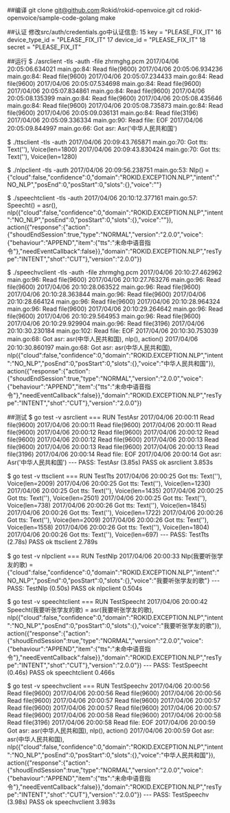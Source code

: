 ##编译
git clone git@github.com:Rokid/rokid-openvoice.git
cd rokid-openvoice/sample-code-golang
make

##认证
修改src/auth/credentials.go中认证信息:
15     key            = "PLEASE_FIX_IT"
16     device_type_id = "PLEASE_FIX_IT"
17     device_id      = "PLEASE_FIX_IT"
18     secret         = "PLEASE_FIX_IT"


##运行
$ ./asrclient -tls -auth -file zhrmghg.pcm
2017/04/06 20:05:06.634021 main.go:84: Read file(9600)
2017/04/06 20:05:06.934236 main.go:84: Read file(9600)
2017/04/06 20:05:07.234433 main.go:84: Read file(9600)
2017/04/06 20:05:07.534698 main.go:84: Read file(9600)
2017/04/06 20:05:07.834861 main.go:84: Read file(9600)
2017/04/06 20:05:08.135399 main.go:84: Read file(9600)
2017/04/06 20:05:08.435646 main.go:84: Read file(9600)
2017/04/06 20:05:08.735873 main.go:84: Read file(9600)
2017/04/06 20:05:09.036131 main.go:84: Read file(3196)
2017/04/06 20:05:09.336334 main.go:90: Read file: EOF
2017/04/06 20:05:09.844997 main.go:66: Got asr: Asr('中华人民共和国')

$ ./ttsclient -tls -auth
2017/04/06 20:09:43.765871 main.go:70: Got tts: Text(''), Voice(len=1800)
2017/04/06 20:09:43.830424 main.go:70: Got tts: Text(''), Voice(len=1280)

$ ./nlpclient -tls -auth
2017/04/06 20:09:56.238751 main.go:53: Nlp() = {"cloud":false,"confidence":0,"domain":"ROKID.EXCEPTION.NLP","intent":"NO_NLP","posEnd":0,"posStart":0,"slots":{},"voice":""}

$ ./speechtclient -tls -auth
2017/04/06 20:10:12.377161 main.go:57: Speecht() = asr(), nlp({"cloud":false,"confidence":0,"domain":"ROKID.EXCEPTION.NLP","intent":"NO_NLP","posEnd":0,"posStart":0,"slots":{},"voice":""}), action({"response":{"action":{"shoudEndSession":true,"type":"NORMAL","version":"2.0.0","voice":{"behaviour":"APPEND","item":{"tts":"未命中语音指令"},"needEventCallback":false}},"domain":"ROKID.EXCEPTION.NLP","resType":"INTENT","shot":"CUT"},"version":"2.0.0"})

$ ./speechvclient -tls -auth -file zhrmghg.pcm
2017/04/06 20:10:27.462962 main.go:96: Read file(9600)
2017/04/06 20:10:27.763276 main.go:96: Read file(9600)
2017/04/06 20:10:28.063522 main.go:96: Read file(9600)
2017/04/06 20:10:28.363844 main.go:96: Read file(9600)
2017/04/06 20:10:28.664124 main.go:96: Read file(9600)
2017/04/06 20:10:28.964324 main.go:96: Read file(9600)
2017/04/06 20:10:29.264642 main.go:96: Read file(9600)
2017/04/06 20:10:29.564953 main.go:96: Read file(9600)
2017/04/06 20:10:29.929904 main.go:96: Read file(3196)
2017/04/06 20:10:30.230184 main.go:102: Read file: EOF
2017/04/06 20:10:30.753039 main.go:68: Got asr: asr(中华人民共和国), nlp(), action()
2017/04/06 20:10:30.860197 main.go:68: Got asr: asr(中华人民共和国), nlp({"cloud":false,"confidence":0,"domain":"ROKID.EXCEPTION.NLP","intent":"NO_NLP","posEnd":0,"posStart":0,"slots":{},"voice":"中华人民共和国"}), action({"response":{"action":{"shoudEndSession":true,"type":"NORMAL","version":"2.0.0","voice":{"behaviour":"APPEND","item":{"tts":"未命中语音指令"},"needEventCallback":false}},"domain":"ROKID.EXCEPTION.NLP","resType":"INTENT","shot":"CUT"},"version":"2.0.0"})

##测试
$ go test -v asrclient
=== RUN   TestAsr
2017/04/06 20:00:11 Read file(9600)
2017/04/06 20:00:11 Read file(9600)
2017/04/06 20:00:11 Read file(9600)
2017/04/06 20:00:12 Read file(9600)
2017/04/06 20:00:12 Read file(9600)
2017/04/06 20:00:12 Read file(9600)
2017/04/06 20:00:13 Read file(9600)
2017/04/06 20:00:13 Read file(9600)
2017/04/06 20:00:13 Read file(3196)
2017/04/06 20:00:14 Read file: EOF
2017/04/06 20:00:14 Got asr: Asr('中华人民共和国')
--- PASS: TestAsr (3.85s)
PASS
ok      asrclient   3.853s

$ go test -v ttsclient
=== RUN   TestTts
2017/04/06 20:00:25 Got tts: Text(''), Voice(len=2009)
2017/04/06 20:00:25 Got tts: Text(''), Voice(len=1230)
2017/04/06 20:00:25 Got tts: Text(''), Voice(len=1435)
2017/04/06 20:00:25 Got tts: Text(''), Voice(len=2501)
2017/04/06 20:00:25 Got tts: Text(''), Voice(len=738)
2017/04/06 20:00:26 Got tts: Text(''), Voice(len=1845)
2017/04/06 20:00:26 Got tts: Text(''), Voice(len=1722)
2017/04/06 20:00:26 Got tts: Text(''), Voice(len=2009)
2017/04/06 20:00:26 Got tts: Text(''), Voice(len=1558)
2017/04/06 20:00:26 Got tts: Text(''), Voice(len=1804)
2017/04/06 20:00:26 Got tts: Text(''), Voice(len=697)
--- PASS: TestTts (2.78s)
PASS
ok      ttsclient   2.789s

$ go test -v nlpclient
=== RUN   TestNlp
2017/04/06 20:00:33 Nlp(我要听张学友的歌) = {"cloud":false,"confidence":0,"domain":"ROKID.EXCEPTION.NLP","intent":"NO_NLP","posEnd":0,"posStart":0,"slots":{},"voice":"我要听张学友的歌"}
--- PASS: TestNlp (0.50s)
PASS
ok      nlpclient   0.504s

$ go test -v speechtclient
=== RUN   TestSpeecht
2017/04/06 20:00:42 Speecht(我要听张学友的歌) = asr(我要听张学友的歌), nlp({"cloud":false,"confidence":0,"domain":"ROKID.EXCEPTION.NLP","intent":"NO_NLP","posEnd":0,"posStart":0,"slots":{},"voice":"我要听张学友的歌"}), action({"response":{"action":{"shoudEndSession":true,"type":"NORMAL","version":"2.0.0","voice":{"behaviour":"APPEND","item":{"tts":"未命中语音指令"},"needEventCallback":false}},"domain":"ROKID.EXCEPTION.NLP","resType":"INTENT","shot":"CUT"},"version":"2.0.0"})
--- PASS: TestSpeecht (0.46s)
PASS
ok      speechtclient   0.466s

$ go test -v speechvclient
=== RUN   TestSpeechv
2017/04/06 20:00:56 Read file(9600)
2017/04/06 20:00:56 Read file(9600)
2017/04/06 20:00:56 Read file(9600)
2017/04/06 20:00:57 Read file(9600)
2017/04/06 20:00:57 Read file(9600)
2017/04/06 20:00:57 Read file(9600)
2017/04/06 20:00:57 Read file(9600)
2017/04/06 20:00:58 Read file(9600)
2017/04/06 20:00:58 Read file(3196)
2017/04/06 20:00:58 Read file: EOF
2017/04/06 20:00:59 Got asr: asr(中华人民共和国), nlp(), action()
2017/04/06 20:00:59 Got asr: asr(中华人民共和国), nlp({"cloud":false,"confidence":0,"domain":"ROKID.EXCEPTION.NLP","intent":"NO_NLP","posEnd":0,"posStart":0,"slots":{},"voice":"中华人民共和国"}), action({"response":{"action":{"shoudEndSession":true,"type":"NORMAL","version":"2.0.0","voice":{"behaviour":"APPEND","item":{"tts":"未命中语音指令"},"needEventCallback":false}},"domain":"ROKID.EXCEPTION.NLP","resType":"INTENT","shot":"CUT"},"version":"2.0.0"})
--- PASS: TestSpeechv (3.98s)
PASS
ok      speechvclient   3.983s


